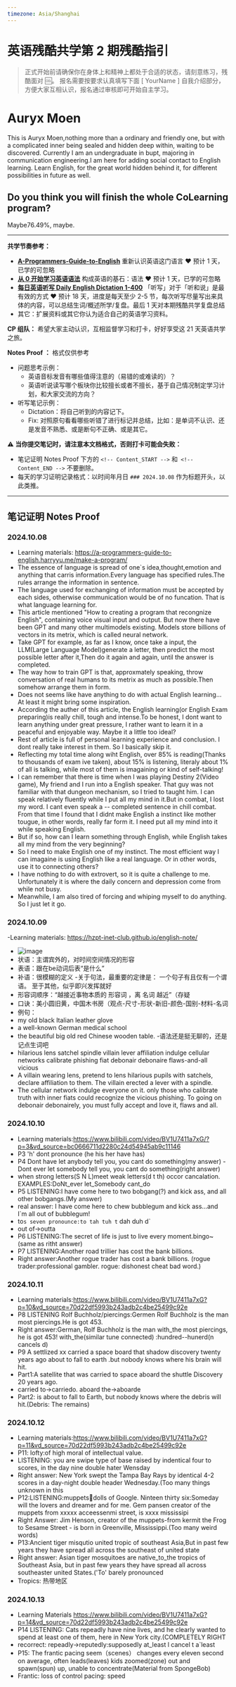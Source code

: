 ```yaml
---
timezone: Asia/Shanghai
---
```




# 英语残酷共学第 2 期残酷指引

> 正式开始前请确保你在身体上和精神上都处于合适的状态，请刻意练习，残酷面对 🆒。 报名需要按要求认真填写下面 [ YourName ] 自我介绍部分，方便大家互相认识，报名通过审核即可开始自主学习。

# Auryx Moen

This is Auryx Moen,nothing more than a ordinary and friendly one, but with a complicated inner being sealed and hidden deep within, waiting to be discovered. 
Currently I am an undergraduate in bupt, majoring in communication engineering.I am here for adding social contact to English learning. 
Learn English, for the great world hidden behind it, for different possibilities in future as well.

## Do you think you will finish the whole CoLearning program?

Maybe76.49%, maybe.

---

**共学节奏参考：**

- [**A-Programmers-Guide-to-English**](https://github.com/yujiangshui/A-Programmers-Guide-to-English) 重新认识英语这门语言 ❤️ 预计 1 天，已学的可忽略
- [**从 0 开始学习英语语法**](https://hzpt-inet-club.github.io/english-note/) 构成英语的基石：语法 ❤️ 预计 1 天，已学的可忽略
- [**每日英语听写 Daily English Dictation 1-400**](https://www.bilibili.com/video/BV1U7411a7xG?p=3&vd_source=bc0666711d2280c24d54945ab9c11146) 「听写」对于「听和说」是最有效的方式 ❤️ 预计 18 天，进度是每天至少 2-5 节，每次听写尽量写出来具体的内容，可以总结生词/概述所学/复盘。最后 1 天对本期残酷共学复盘总结
- 其它：扩展资料或其它你认为适合自己的英语学习资料。

**CP 组队：**  希望大家主动认识，互相监督学习和打卡，好好享受这 21 天英语共学之旅。

**Notes Proof ：** 格式仅供参考

- 问题思考示例：
  - 英语音标发音有哪些值得注意的（易错的或难读的）？
  - 英语听说读写哪个板块你比较擅长或者不擅长，基于自己情况制定学习计划，和大家交流的方向？
- 听写笔记示例：
  - Dictation：将自己听到的内容记下。
  - Fix: 对照原句看看哪些听错了进行标记并总结，比如：是单词不认识、还是发音不熟悉、或是断句不正确、或是其它。

⚠️ **当你提交笔记时，请注意本文档格式，否则打卡可能会失败：**

- 笔记证明 Notes Proof 下方的 `<!-- Content_START -->` 和` <!-- Content_END -->` 不要删除。
- 每天的学习证明记录格式：以时间年月日 `### 2024.10.08` 作为标题开头，以此类推。

---

## 笔记证明 Notes Proof

<!-- Content_START --> 

### 2024.10.08
- Learning materials: https://a-programmers-guide-to-english.harryyu.me/make-a-program/
- The essence of language is spread of one`s idea,thought,emotion and anything that carris information.Every language has specified rules.The rules arrange the information in sentence.
- The language used for exchanging of information must be accepted by each sides, otherwise communication would be of no funcation. That is what language learning for. 
- This article mentioned "How to creating a program that recongnize English", containing voice visual input and output. But now there have been GPT and many other multimodels existing. Models store billions of vectors in its metrix, which is called neural network.
- Take GPT for example, as far as I know, once take a input, the LLM(Large Language Model)generate a letter, then predict the most possible letter after it,Then do it again and again, until the answer is completed.
- The way how to train GPT is that, approxmately speaking, throw conversation of real humans to its metrix as much as possible.Then somehow arrange them in form.
- Does not seems like have anything to do with actual English learning... At least it might bring some inspiration.
- According the auther of this article, the English learning(or English Exam preparing)is really chill, tough and intense.To be honest, I dont want to learn anything under great pressure, I rather want to learn it in a peaceful and enjoyable way. Maybe it a little too ideal?
- Rest of article is full of personal learning experience and conclusion. I dont really take interest in them. So I basically skip it.
- Reflecting my total time along wiht English, over 85% is reading(Thanks to thousands of exam ive taken), about 15% is listening, literaly about 1% of all is talking, while most of them is imagaining or kind of self-talking!
- I can remember that there is time when I was playing Destiny 2(Video game), My friend and I run into a English speaker. That guy was not familiar with that dungeon mechanism, so I tried to taught him. I can speak relatively fluently while I put all my mind in it.But in combat, I lost my word. I cant even speak a -- completed sentence in chill combat. From that time I found that I didnt make English a instinct like mother tougue, in other words, really far form it. I need put all my mind into it while speaking English.
- But if so, how can I learn something through English, while English takes all my mind from the very beginning?
- So I need to make English one of my instinct. The most efficient way I can imagaine is using English like a real language. Or in other words, use it to connecting others?
- I have nothing to do with extrovert, so it is quite a challenge to me. Unfortunately it is where the daily concern and depression come from while not busy.
- Meanwhile, I am also tired of forcing and whiping myself to do anything. So I just let it go.


### 2024.10.09
-Learning materials: https://hzpt-inet-club.github.io/english-note/
- ![image](https://github.com/user-attachments/assets/a5597867-3b2e-41fd-ac88-0512d9010ac9)
- 状语：主谓宾外的，对时间空间情况的形容
- 表语：跟在be动词后表“是什么”
- 补语：很模糊的定义
-关于句法，最重要的定律是： 一个句子有且仅有一个谓语。 至于其他，似乎即兴发挥就好
- 形容词顺序：“越接近事物本质的 形容词 ，离 名词 越近”（存疑 
- 口诀：美小圆旧黄，中国木书房（观点-尺寸-形状-新旧-颜色-国别-材料-名词
- 例句：
- my old black Italian leather glove
- a well-known German medical school
- the beautiful big old red Chinese wooden table.
 -语法还是挺无聊的，还是记点生词吧
- hilarious lens satchel spindle villain lever affiliation indulge cellular networks calibrate phishing fiat debonair debonaire flaws-and-all vicious
- A villain wearing lens, pretend to lens hilarious pupils with satchels, declare affiliation to them. The villain erected a lever with a spindle.
- The cellular network indulge everyone on it. only those who calibrate truth with inner fiats could recognize the vicious phishing.
To going on debonair debonairely, you must fully accept and love it, flaws and all.



### 2024.10.10
- Learning materials:https://www.bilibili.com/video/BV1U7411a7xG/?p=3&vd_source=bc0666711d2280c24d54945ab9c11146
- P3 'h' dont pronounce (he his her have has)
- P4 Dont have let anybody tell you, you cant do something(my answer) - Dont ever let somebody tell you, you cant do something(right answer)
- when strong letters(S N L)meet weak letters(d t th) occor cancalation. EXAMPLES:DoNt_ever let_Somebody cant_do
- P5 LISTENING:I have come here to two bobgang(?) and kick ass, and all other bobgangs.(My answer)
- real answer: I have come here to chew bubblegum and kick ass...and I`m all out of bubblegum!
- to`s seven pronounce:to tah tuh t` dah duh d`
- out of->outta
- P6 LISTENING:The secret of life is just to live every moment.bingo~(same as ritht answer)
- P7 LISTENING:Another road trillier has cost the bank billions.
- Right answer:Another rogue trader has cost a bank billions. (rogue trader:professional gambler. rogue: dishonest cheat bad word.)

### 2024.10.11
- Learning materials:https://www.bilibili.com/video/BV1U7411a7xG?p=10&vd_source=70d22df5993b243adb2c4be25499c92e
- P8 LISTENING Rolf Buchholz/piercings:Germen Rolf Buchholz is the man most piercings.He is got 453.
- Right answer:German, Rolf Buchholz is the man with_the most piercings, he is got 453! with_the(similar tune connected)  :hundred--hunerd(n cancels d)
- P9 A settlized xx carried a space board that shadow discovery twenty years ago about to fall to earth .but nobody knows where his brain will hit.
- Part1:A satellite that was carried to space aboard the shuttle Discovery 20 years ago.
- carried to->carriedo. aboard the->aboarde
- Part2: is about to fall to Earth, but nobody knows where the debris will hit.(Debris: The remains)


### 2024.10.12
- Learning materials:https://www.bilibili.com/video/BV1U7411a7xG?p=11&vd_source=70d22df5993b243adb2c4be25499c92e
- P11: lofty:of high moral of intellectual value.
- LISTENING: you are swipe type of base raised by indentical four to scores, in the day nine double hater Wensday
- Right answer: New York swept the Tampa Bay Rays by identical 4-2 scores in a day-night double header Wednesday.(Too many things unknown in this
- P12:LISTENING:muppets🎎dolls of Google.  Ninteen thirty six:Someday will the lovers and dreamer and for me. Gem pansen creator of the muppets from xxxxx acceessenmi street, is xxxx mississipi
- Right Answer: Jim Henson, creator of the muppets-from kermit the Frog to Sesame Street - is born in Greenville, Mississippi.(Too many weird words)
- P13:Ancient tiger misqutio united tropic of southeast Asia,But in past few years they have spread all across the southeast of united state
- Right answer: Asian tiger mosquitoes are native_to_the tropics of Southeast Asia, but in past few years they have spread all across southeaster united States.('To' barely pronounced
- Tropics: 热带地区

### 2024.10.13
- Learning Materials https://www.bilibili.com/video/BV1U7411a7xG?p=14&vd_source=70d22df5993b243adb2c4be25499c92e
- P14 LISTENING: Cats repeadly have nine lives, and he clearly wanted to spend at least one of them, here in New York city.(COMPLETELY RIGHT
- recorrect: repeadly->reputedly:supposedly at_least l cancel t a`least
- P15: The frantic pacing seem（scenes） changes every eleven second on average, often leads(leaves) kids zoomed(zone) out and spawn(spun) up, unable to concentrate(Material from SpongeBob)
- Frantic: loss of control pacing: speed
 




<!-- Content_END -->
